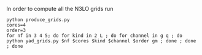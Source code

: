 In order to compute all the N3LO grids run
```
python produce_grids.py
cores=4
order=3
for nf in 3 4 5; do for kind in 2 L ; do for channel in g q ; do python yad_grids.py $nf $cores $kind $channel $order gm ; done ; done ; done
```

